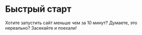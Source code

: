 # Быстрый старт

Хотите запустить сайт меньше чем за 10 минут? Думаете, это нереально? Засекайте и поехали!
